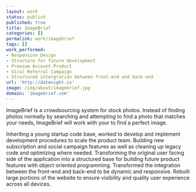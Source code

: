 ```yaml
---
layout: work
status: publish
published: true
title: ImageBrief
categories: []
permalink: work/imagebrief
tags: []
work_performed:
- Responsive Design
- Structure for future development
- Premium Account Product
- Viral Referral Campaign
- Structured intergration between front-end and back-end
url: 'http://datenight.is'
image: /img/about/imagebrief.jpg
domain: 'imagebrief.com'
---
```


ImageBrief is a crowdsourcing system for stock photos. Instead of
finding photos normally by searching and attempting to find a photo that
matches your needs, ImageBrief will work with your to find a perfect
image.

Inheriting a young startup code base, worked to develop and implement development
procedures to scale the product team. Building new subscription and social
campaign features as well as cleaning up legacy code and optimizing where needed.
Transforming the original user facing side of the application into a structured
base for building future product features with object oriented programming.
Transformed the integration between the front-end and back-end to be dynamic and
responsive. Rebuilt large portions of the website to ensure visibility and quality
user experience across all devices.
